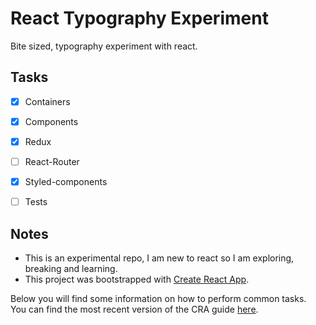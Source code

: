 # React Typography Experiment

Bite sized, typography experiment with react.


## Tasks

- [x] Containers
- [x] Components
- [x] Redux
- [ ] React-Router
- [x] Styled-components
- [ ] Tests


## Notes

- This is an experimental repo, I am new to react so I am exploring, breaking and learning.
- This project was bootstrapped with [Create React App](https://github.com/facebookincubator/create-react-app).

Below you will find some information on how to perform common tasks.<br>
You can find the most recent version of the CRA guide [here](https://github.com/facebookincubator/create-react-app/blob/master/packages/react-scripts/template/README.md).
